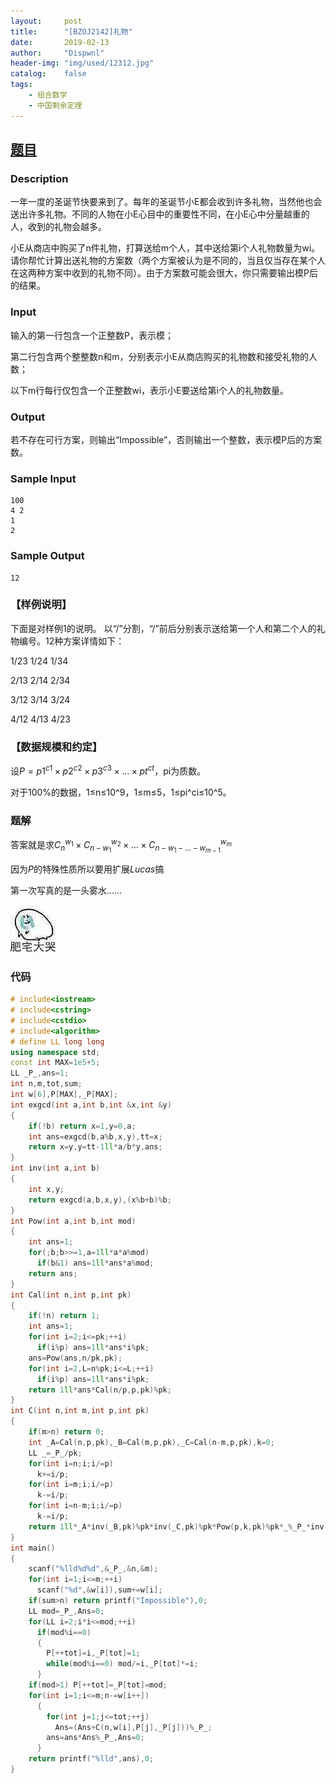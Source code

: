 ```yaml
---
layout:		post
title:		"[BZOJ2142]礼物"
date:		2019-02-13
author:		"Dispwnl"
header-img:	"img/used/12312.jpg"
catalog:	false
tags:
    - 组合数学
    - 中国剩余定理
---
```


## [题目](https://lydsy.com/JudgeOnline/problem.php?id=2142)

### Description

一年一度的圣诞节快要来到了。每年的圣诞节小E都会收到许多礼物，当然他也会送出许多礼物。不同的人物在小E心目中的重要性不同，在小E心中分量越重的人，收到的礼物会越多。

小E从商店中购买了n件礼物，打算送给m个人，其中送给第i个人礼物数量为wi。请你帮忙计算出送礼物的方案数（两个方案被认为是不同的，当且仅当存在某个人在这两种方案中收到的礼物不同）。由于方案数可能会很大，你只需要输出模P后的结果。

### Input

输入的第一行包含一个正整数P，表示模；

第二行包含两个整整数n和m，分别表示小E从商店购买的礼物数和接受礼物的人数；

以下m行每行仅包含一个正整数wi，表示小E要送给第i个人的礼物数量。

### Output

若不存在可行方案，则输出“Impossible”，否则输出一个整数，表示模P后的方案数。

### Sample Input
```plain
100 
4 2 
1 
2
```
### Sample Output
```plain
12
```
### 【样例说明】
下面是对样例1的说明。
以“/”分割，“/”前后分别表示送给第一个人和第二个人的礼物编号。12种方案详情如下：

1/23 1/24 1/34

2/13 2/14 2/34

3/12 3/14 3/24

4/12 4/13 4/23

### 【数据规模和约定】
设$P=p1^{c1} \times p2^{c2} \times p3^{c3} \times  … \times pt ^ {ct}$，pi为质数。

对于100%的数据，1≤n≤10^9，1≤m≤5，1≤pi^ci≤10^5。

### 题解

答案就是求$C_{n}^{w_1}\times C_{n-w_1}^{w_2}\times … \times C_{n-w_1-…-w_{m-1}}^{w_m}$

因为$P$的特殊性质所以要用扩展$Lucas$搞

第一次写真的是一头雾水……

![](/img/qaq/346.jpg)

### 代码

```c++
# include<iostream>
# include<cstring>
# include<cstdio>
# include<algorithm>
# define LL long long
using namespace std;
const int MAX=1e5+5;
LL _P_,ans=1;
int n,m,tot,sum;
int w[6],P[MAX],_P[MAX];
int exgcd(int a,int b,int &x,int &y)
{
	if(!b) return x=1,y=0,a;
	int ans=exgcd(b,a%b,x,y),tt=x;
	return x=y,y=tt-1ll*a/b*y,ans;
}
int inv(int a,int b)
{
	int x,y;
	return exgcd(a,b,x,y),(x%b+b)%b;
}
int Pow(int a,int b,int mod)
{
	int ans=1;
	for(;b;b>>=1,a=1ll*a*a%mod)
	  if(b&1) ans=1ll*ans*a%mod;
	return ans;
}
int Cal(int n,int p,int pk)
{
	if(!n) return 1;
	int ans=1;
	for(int i=2;i<=pk;++i)
	  if(i%p) ans=1ll*ans*i%pk;
	ans=Pow(ans,n/pk,pk);
	for(int i=2,L=n%pk;i<=L;++i)
	  if(i%p) ans=1ll*ans*i%pk;
	return 1ll*ans*Cal(n/p,p,pk)%pk;
}
int C(int n,int m,int p,int pk)
{
	if(m>n) return 0;
	int _A=Cal(n,p,pk),_B=Cal(m,p,pk),_C=Cal(n-m,p,pk),k=0;
	LL _=_P_/pk;
	for(int i=n;i;i/=p)
	  k+=i/p;
	for(int i=m;i;i/=p)
	  k-=i/p;
	for(int i=n-m;i;i/=p)
	  k-=i/p;
	return 1ll*_A*inv(_B,pk)%pk*inv(_C,pk)%pk*Pow(p,k,pk)%pk*_%_P_*inv(_,pk)%_P_;
}
int main()
{
	scanf("%lld%d%d",&_P_,&n,&m);
	for(int i=1;i<=m;++i)
	  scanf("%d",&w[i]),sum+=w[i];
	if(sum>n) return printf("Impossible"),0;
	LL mod=_P_,Ans=0;
	for(LL i=2;i*i<=mod;++i)
	  if(mod%i==0)
	  {
	  	P[++tot]=i,_P[tot]=1;
	  	while(mod%i==0) mod/=i,_P[tot]*=i;
	  }
	if(mod>1) P[++tot]=_P[tot]=mod;
	for(int i=1;i<=m;n-=w[i++])
	  {
	  	for(int j=1;j<=tot;++j)
	  	  Ans=(Ans+C(n,w[i],P[j],_P[j]))%_P_;
	  	ans=ans*Ans%_P_,Ans=0;
	  }
	return printf("%lld",ans),0;
}
```

